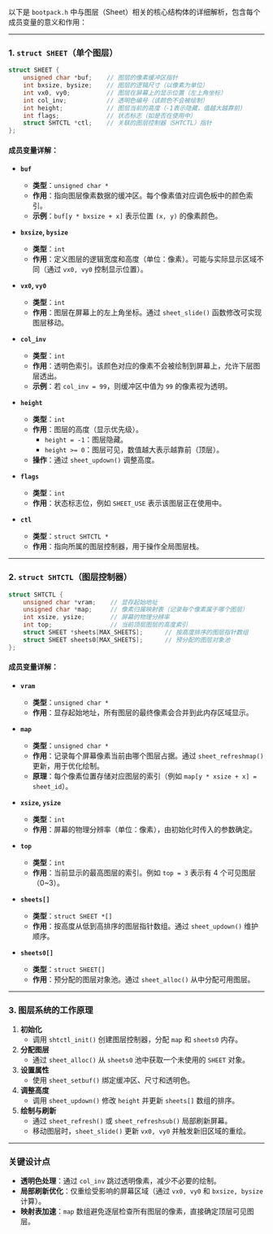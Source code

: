 以下是 `bootpack.h` 中与图层（Sheet）相关的核心结构体的详细解析，包含每个成员变量的意义和作用：

---

### **1. `struct SHEET`（单个图层）**
```c
struct SHEET {
    unsigned char *buf;    // 图层的像素缓冲区指针
    int bxsize, bysize;    // 图层的逻辑尺寸（以像素为单位）
    int vx0, vy0;          // 图层在屏幕上的显示位置（左上角坐标）
    int col_inv;           // 透明色编号（该颜色不会被绘制）
    int height;            // 图层当前的高度（-1表示隐藏，值越大越靠前）
    int flags;             // 状态标志（如是否在使用中）
    struct SHTCTL *ctl;    // 关联的图层控制器（SHTCTL）指针
};
```

#### **成员变量详解：**
- **`buf`**  
  - **类型**：`unsigned char *`  
  - **作用**：指向图层像素数据的缓冲区。每个像素值对应调色板中的颜色索引。  
  - **示例**：`buf[y * bxsize + x]` 表示位置 `(x, y)` 的像素颜色。

- **`bxsize`, `bysize`**  
  - **类型**：`int`  
  - **作用**：定义图层的逻辑宽度和高度（单位：像素）。可能与实际显示区域不同（通过 `vx0, vy0` 控制显示位置）。

- **`vx0`, `vy0`**  
  - **类型**：`int`  
  - **作用**：图层在屏幕上的左上角坐标。通过 `sheet_slide()` 函数修改可实现图层移动。

- **`col_inv`**  
  - **类型**：`int`  
  - **作用**：透明色索引。该颜色对应的像素不会被绘制到屏幕上，允许下层图层透出。  
  - **示例**：若 `col_inv = 99`，则缓冲区中值为 `99` 的像素视为透明。

- **`height`**  
  - **类型**：`int`  
  - **作用**：图层的高度（显示优先级）。  
    - `height = -1`：图层隐藏。  
    - `height >= 0`：图层可见，数值越大表示越靠前（顶层）。  
  - **操作**：通过 `sheet_updown()` 调整高度。

- **`flags`**  
  - **类型**：`int`  
  - **作用**：状态标志位，例如 `SHEET_USE` 表示该图层正在使用中。

- **`ctl`**  
  - **类型**：`struct SHTCTL *`  
  - **作用**：指向所属的图层控制器，用于操作全局图层栈。

---

### **2. `struct SHTCTL`（图层控制器）**
```c
struct SHTCTL {
    unsigned char *vram;    // 显存起始地址
    unsigned char *map;     // 像素归属映射表（记录每个像素属于哪个图层）
    int xsize, ysize;       // 屏幕的物理分辨率
    int top;                // 当前顶层图层的高度索引
    struct SHEET *sheets[MAX_SHEETS];      // 按高度排序的图层指针数组
    struct SHEET sheets0[MAX_SHEETS];      // 预分配的图层对象池
};
```

#### **成员变量详解：**
- **`vram`**  
  - **类型**：`unsigned char *`  
  - **作用**：显存起始地址，所有图层的最终像素会合并到此内存区域显示。

- **`map`**  
  - **类型**：`unsigned char *`  
  - **作用**：记录每个屏幕像素当前由哪个图层占据。通过 `sheet_refreshmap()` 更新，用于优化绘制。  
  - **原理**：每个像素位置存储对应图层的索引（例如 `map[y * xsize + x] = sheet_id`）。

- **`xsize`, `ysize`**  
  - **类型**：`int`  
  - **作用**：屏幕的物理分辨率（单位：像素），由初始化时传入的参数确定。

- **`top`**  
  - **类型**：`int`  
  - **作用**：当前显示的最高图层的索引。例如 `top = 3` 表示有 4 个可见图层（0~3）。

- **`sheets[]`**  
  - **类型**：`struct SHEET *[]`  
  - **作用**：按高度从低到高排序的图层指针数组。通过 `sheet_updown()` 维护顺序。

- **`sheets0[]`**  
  - **类型**：`struct SHEET[]`  
  - **作用**：预分配的图层对象池。通过 `sheet_alloc()` 从中分配可用图层。

---

### **3. 图层系统的工作原理**
1. **初始化**  
   - 调用 `shtctl_init()` 创建图层控制器，分配 `map` 和 `sheets0` 内存。
2. **分配图层**  
   - 通过 `sheet_alloc()` 从 `sheets0` 池中获取一个未使用的 `SHEET` 对象。
3. **设置属性**  
   - 使用 `sheet_setbuf()` 绑定缓冲区、尺寸和透明色。
4. **调整高度**  
   - 调用 `sheet_updown()` 修改 `height` 并更新 `sheets[]` 数组的排序。
5. **绘制与刷新**  
   - 通过 `sheet_refresh()` 或 `sheet_refreshsub()` 局部刷新屏幕。
   - 移动图层时，`sheet_slide()` 更新 `vx0, vy0` 并触发新旧区域的重绘。

---

### **关键设计点**
- **透明色处理**：通过 `col_inv` 跳过透明像素，减少不必要的绘制。
- **局部刷新优化**：仅重绘受影响的屏幕区域（通过 `vx0, vy0` 和 `bxsize, bysize` 计算）。
- **映射表加速**：`map` 数组避免逐层检查所有图层的像素，直接确定顶层可见图层。
